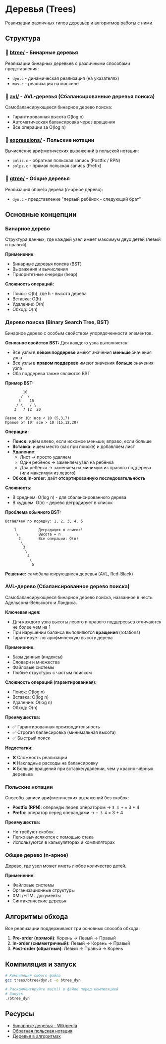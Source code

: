 # Деревья (Trees)

Реализации различных типов деревьев и алгоритмов работы с ними.

## Структура

### 📁 [btree/](btree/) - Бинарные деревья
Реализации бинарных деревьев с различными способами представления:
- `dyn.c` - динамическая реализация (на указателях)
- `mas.c` - реализация на массиве

### 📁 [avl/](avl/) - AVL-деревья (Сбалансированные деревья поиска)
Самобалансирующееся бинарное дерево поиска:
- Гарантированная высота O(log n)
- Автоматическая балансировка через вращения
- Все операции за O(log n)

### 📁 [expressions/](expressions/) - Польские нотации
Вычисление арифметических выражений в польской нотации:
- `poliz.c` - обратная польская запись (Postfix / RPN)
- `polpz.c` - прямая польская запись (Prefix)

### 📁 [gtree/](gtree/) - Общие деревья
Реализация общего дерева (n-арное дерево):
- `dyn.c` - представление "первый ребёнок - следующий брат"

## Основные концепции

### Бинарное дерево
Структура данных, где каждый узел имеет максимум двух детей (левый и правый).

**Применение:**
- Бинарные деревья поиска (BST)
- Выражения и вычисления
- Приоритетные очереди (heap)

**Сложность операций:**
- Поиск: O(h), где h - высота дерева
- Вставка: O(h)
- Удаление: O(h)
- Обход: O(n)

### Дерево поиска (Binary Search Tree, BST)
Бинарное дерево с особым свойством упорядоченности элементов.

**Основное свойство BST:**
Для каждого узла выполняется:
- Все узлы в **левом поддереве** имеют значения **меньше** значения узла
- Все узлы в **правом поддереве** имеют значения **больше** значения узла
- Оба поддерева также являются BST

**Пример BST:**
```
        10
       /  \
      5    15
     / \   / \
    3   7 12  20

Левое от 10: все < 10 (5,3,7)
Правое от 10: все > 10 (15,12,20)
```

**Операции:**
- **Поиск:** идём влево, если искомое меньше; вправо, если больше
- **Вставка:** ищем место (как при поиске) и добавляем лист
- **Удаление:** 
  - Лист → просто удаляем
  - Один ребёнок → заменяем узел на ребёнка
  - Два ребёнка → заменяем на минимум из правого поддерева (или максимум из левого)
- **Обход in-order:** даёт **отсортированную последовательность**

**Сложность:**
- В среднем: O(log n) - для сбалансированного дерева
- В худшем: O(n) - дерево деградирует в список

**Проблема обычного BST:**
```
Вставляем по порядку: 1, 2, 3, 4, 5

    1          Деградация в список!
     \         Высота = n
      2        Все операции: O(n)
       \
        3
         \
          4
           \
            5
```

**Решение:** самобалансирующиеся деревья (AVL, Red-Black)

### AVL-дерево (Сбалансированное дерево поиска)
Самобалансирующееся бинарное дерево поиска, названное в честь Адельсона-Вельского и Ландиса.

**Ключевая идея:**
- Для каждого узла высоты левого и правого поддеревьев отличаются не более чем на 1
- При нарушении баланса выполняются **вращения** (rotations)
- Гарантирует логарифмическую высоту дерева

**Применение:**
- Базы данных (индексы)
- Словари и множества
- Файловые системы
- Любые структуры с частым поиском

**Сложность операций (гарантированная):**
- Поиск: O(log n)
- Вставка: O(log n)
- Удаление: O(log n)
- Обход: O(n)

**Преимущества:**
- ✅ Гарантированная производительность
- ✅ Строгая балансировка (минимальная высота)
- ✅ Быстрый поиск

**Недостатки:**
- ❌ Сложность реализации
- ❌ Накладные расходы на балансировку
- ❌ Больше вращений при вставке/удалении, чем у красно-чёрных деревьев

### Польские нотации
Способы записи арифметических выражений без скобок:
- **Postfix (RPN)**: операнды перед оператором → `3 4 +` = 3 + 4
- **Prefix**: оператор перед операндами → `+ 3 4` = 3 + 4

**Преимущества:**
- Не требуют скобок
- Легко вычисляются с помощью стека
- Используются в калькуляторах и компиляторах

### Общее дерево (n-арное)
Дерево, где узел может иметь любое количество детей.

**Применение:**
- Файловые системы
- Организационные структуры
- XML/HTML документы
- Синтаксические деревья

## Алгоритмы обхода

Все реализации поддерживают три основных способа обхода:

1. **Pre-order (прямой)**: Корень → Левый → Правый
2. **In-order (симметричный)**: Левый → Корень → Правый
3. **Post-order (обратный)**: Левый → Правый → Корень

## Компиляция и запуск

```bash
# Компиляция любого файла
gcc trees/btree/dyn.c -o btree_dyn

# Раскомментируйте main() в файле перед компиляцией
# Запуск
./btree_dyn
```

## Ресурсы

- [Бинарные деревья - Wikipedia](https://ru.wikipedia.org/wiki/Двоичное_дерево)
- [Обратная польская нотация](https://ru.wikipedia.org/wiki/Обратная_польская_запись)
- [Деревья в алгоритмах](https://www.geeksforgeeks.org/introduction-to-tree-data-structure-and-algorithm-tutorials/)

